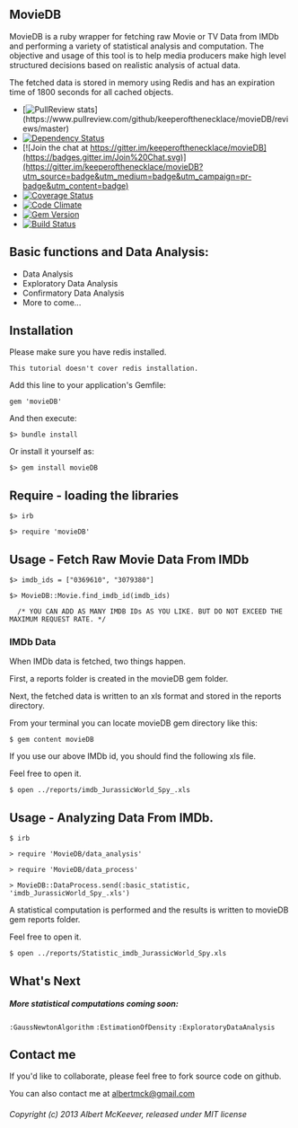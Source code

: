 ## MovieDB

 MovieDB is a ruby wrapper for fetching raw Movie or TV Data from IMDb and performing a variety of statistical analysis and computation.
 The objective and usage of this tool is to help media producers make high level structured decisions based on realistic analysis of actual data.

 The fetched data is stored in memory using Redis and has an expiration time of 1800 seconds for all cached objects.

  - [![PullReview stats](https://www.pullreview.com/github/keeperofthenecklace/movieDB/badges/master.svg?)](https://www.pullreview.com/github/keeperofthenecklace/movieDB/reviews/master)
  - [![Dependency Status](https://gemnasium.com/keeperofthenecklace/movieDB.svg)](https://gemnasium.com/keeperofthenecklace/movieDB)
  - [![Join the chat at https://gitter.im/keeperofthenecklace/movieDB](https://badges.gitter.im/Join%20Chat.svg)](https://gitter.im/keeperofthenecklace/movieDB?utm_source=badge&utm_medium=badge&utm_campaign=pr-badge&utm_content=badge)
  - [![Coverage Status](https://coveralls.io/repos/keeperofthenecklace/movieDB/badge.svg)](https://coveralls.io/r/keeperofthenecklace/movieDB)
  - [![Code Climate](https://codeclimate.com/github/keeperofthenecklace/movieDB.png)](https://codeclimate.com/github/keeperofthenecklace/movieDB)
  - [![Gem Version](https://badge.fury.io/rb/movieDB.png)](http://badge.fury.io/rb/movieDB)
  - [![Build Status](https://secure.travis-ci.org/keeperofthenecklace/movieDB.png?branch=master)](http://travis-ci.org/keeperofthenecklace/movieDB)

## Basic functions and Data Analysis:

* Data Analysis
* Exploratory Data Analysis
* Confirmatory Data Analysis
* More to come...

## Installation

Please make sure you have redis installed.

    This tutorial doesn't cover redis installation.

Add this line to your application's Gemfile:

    gem 'movieDB'

And then execute:

    $> bundle install

Or install it yourself as:

    $> gem install movieDB

## Require - loading the libraries

    $> irb

    $> require 'movieDB'

## Usage - Fetch Raw Movie Data From IMDb

    $> imdb_ids = ["0369610", "3079380"]

    $> MovieDB::Movie.find_imdb_id(imdb_ids)

      /* YOU CAN ADD AS MANY IMDB IDs AS YOU LIKE. BUT DO NOT EXCEED THE MAXIMUM REQUEST RATE. */

### IMDb Data

When IMDb data is fetched, two things happen.

First, a reports folder is created in the movieDB gem folder.

Next, the fetched data is written to an xls format and stored in the reports directory.

From your terminal you can locate movieDB gem directory like this:

    $ gem content movieDB

If you use our above IMDb id, you should find the following xls file.

Feel free to open it.

    $ open ../reports/imdb_JurassicWorld_Spy_.xls

## Usage - Analyzing Data From IMDb.

    $ irb

    > require 'MovieDB/data_analysis'

    > require 'MovieDB/data_process'

    > MovieDB::DataProcess.send(:basic_statistic, 'imdb_JurassicWorld_Spy_.xls')

A statistical computation is performed and the results is written to movieDB gem reports folder.

Feel free to open it.

    $ open ../reports/Statistic_imdb_JurassicWorld_Spy.xls

## What's Next

##### More statistical computations coming soon:

`:GaussNewtonAlgorithm`
`:EstimationOfDensity`
`:ExploratoryDataAnalysis`

## Contact me

If you'd like to collaborate, please feel free to fork source code on github.

You can also contact me at albertmck@gmail.com

###### Copyright (c) 2013 Albert McKeever, released under MIT license
